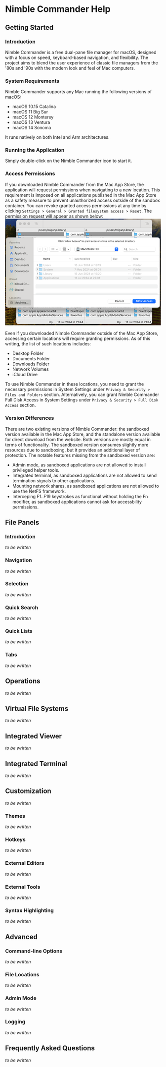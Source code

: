 # Nimble Commander Help

## Getting Started

### Introduction

Nimble Commander is a free dual-pane file manager for macOS, designed with a focus on speed, keyboard-based navigation, and flexibility. The project aims to blend the user experience of classic file managers from the '80s and '90s with the modern look and feel of Mac computers.

### System Requirements

Nimble Commander supports any Mac running the following versions of macOS:

- macOS 10.15 Catalina
- macOS 11 Big Sur
- macOS 12 Monterey
- macOS 13 Ventura
- macOS 14 Sonoma

It runs natively on both Intel and Arm architectures.

### Running the Application

Simply double-click on the Nimble Commander icon to start it.

### Access Permissions

If you downloaded Nimble Commander from the Mac App Store, the application will request permissions when navigating to a new location. This requirement is imposed on all applications published in the Mac App Store as a safety measure to prevent unauthorized access outside of the sandbox container. You can revoke granted access permissions at any time by clicking `Settings > General > Granted filesystem access > Reset`. The permission request will appear as shown below:
![sandbox permissions](Help-sandbox-perm.png)

Even if you downloaded Nimble Commander outside of the Mac App Store, accessing certain locations will require granting permissions. As of this writing, the list of such locations includes:
- Desktop Folder
- Documents Folder
- Downloads Folder
- Network Volumes
- iCloud Drive

To use Nimble Commander in these locations, you need to grant the necessary permissions in System Settings under `Privacy & Security > Files and Folders` section. Alternatively, you can grant Nimble Commander Full Disk Access in System Settings under `Privacy & Security > Full Disk Access` section.

### Version Differences

There are two existing versions of Nimble Commander: the sandboxed version available in the Mac App Store, and the standalone version available for direct download from the website. Both versions are mostly equal in terms of functionality. The sandboxed version consumes slightly more resources due to sandboxing, but it provides an additional layer of protection. The notable features missing from the sandboxed version are:

- Admin mode, as sandboxed applications are not allowed to install privileged helper tools.
- Integrated terminal, as sandboxed applications are not allowed to send termination signals to other applications.
- Mounting network shares, as sandboxed applications are not allowed to use the NetFS framework.
- Interceping F1..F19 keystrokes as functional without holding the Fn modifier, as sandboxed applications cannot ask for accessbility permissions.

## File Panels

### Introduction
_to be written_

### Navigation
_to be written_

### Selection
_to be written_

### Quick Search
_to be written_

### Quick Lists
_to be written_

### Tabs
_to be written_

## Operations
_to be written_

## Virtual File Systems
_to be written_

## Integrated Viewer
_to be written_

## Integrated Terminal
_to be written_

## Customization
_to be written_

### Themes
_to be written_

### Hotkeys
_to be written_

### External Editors
_to be written_

### External Tools
_to be written_

### Syntax Highlighting
_to be written_

## Advanced

### Command-line Options
_to be written_

### File Locations
_to be written_

### Admin Mode
_to be written_

### Logging
_to be written_

## Frequently Asked Questions
_to be written_
